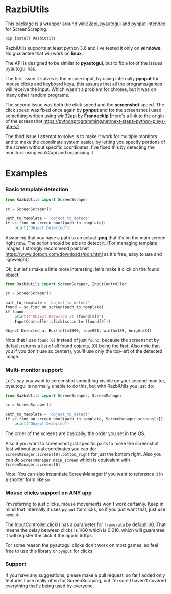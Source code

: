 # RazbiUtils

This package is a wrapper around  win32api, pyautogui and pynput intended for ScreenScraping.

`pip install RazbiUtils`

RazbiUtils supports at least python 3.6 and I've tested it only on **windows**. No guarantee that will work on **linux**.


The API is designed to be similar to **pyautogui**, but to fix a lot of the issues pyautogui has.


The first issue it solves is the mouse input, by using internally **pynput** for mouse clicks and keyboard keys, this assures that all the programs/games will receive the input. Which wasn't a problem for chrome, but it was on many other random programs.


The second issue was both the click speed and the **screenshot** speed. The click speed was fixed once again by **pynput** and for the screenshot I used something written using win32api by **Frannecklp** [Here's a link to the origin of the screenshot <https://pythonprogramming.net/next-steps-python-plays-gta-v/>]


The third issue I attempt to solve is to make it work for multiple monitors and to make the coordinate system easier, by letting you specify portions of the screen without specific coordinates. I've fixed this by detecting the monitors using win32api and organising it.

# Examples

### Basic template detection
```python
from RazbiUtils import ScreenScraper

sc = ScreenScraper()

path_to_template = 'object_to_detect'
if sc.find_on_screen_bool(path_to_template):
    print("Object Detected")
```

Assuming that you have a path to an actual **.png** that it's on the main screen right now. The script should be able to detect it.
[For managing template images, I strongly recommend paint.net <https://www.dotpdn.com/downloads/pdn.html> as it's free, easy to use and lighweight]

Ok, but let's make a little more interesting: let's make it click on the found object:

```python
from RazbiUtils import ScreenScraper, InputController

sc = ScreenScraper()

path_to_template = 'object_to_detect'
found = sc.find_on_screen(path_to_template)
if found:
    print(f"Object Detected at {found[0]}")
    InputController.click(sc.center(found[0]))
```
```Object Detected at Box(left=1590, top=951, width=189, height=54)```

Note that I use `found[0]` instead of just `found`, because the screenshot by default returns a list of all found objects, [0] being the first.
Also note that you if you don't use sc.center(), you'll use only the top-left of the detected image.

### Multi-monitor support:
Let's say you want to screenshot something visible on your second monitor, pyautogui is normally unable to do this, but with RazbiUtils you just do:
```python
from RazbiUtils import ScreenScraper, ScreenManager

sc = ScreenScraper()

path_to_template = 'object_to_detect'
if sc.find_on_screen_bool(path_to_template, ScreenManager.screens[1]):
    print("Object Detected")
```
The order of the screens are basically, the order you set in the OS.

Also if you want to screenshot just specific parts to make the screenshot fast without actual coordinates you can do:
`ScreenManager.screens[0].bottom_right` for just the bottom right. Also you can do `ScreenManager.main_screen` which is equivalent with `ScreenManager.screens[0]`

Note: You can also instantiate ScreenManager if you want to reference it in a shorter form like `sm`


### Mouse clicks support on ANY app

I'm referring to just clicks, mouse movements won't work certainly. 
Keep in mind that internally it uses `pynput` for clicks, so if you just want that, just use `pynput`.

The InputController.click() has a parameter for `framerate` by default 60.
That means the delay between clicks is 1/60 which is 0.016, which will guarantee it will register the click if the app is 60fps.

For some reason the pyautogui clicks don't work on most games, so feel free to use this library or `pynput` for clicks

### Support
If you have any suggestions, please make a pull request, so far I added only features I use really often for ScreenScraping, but I'm sure I haven't covered everything that's being used by everyone.
